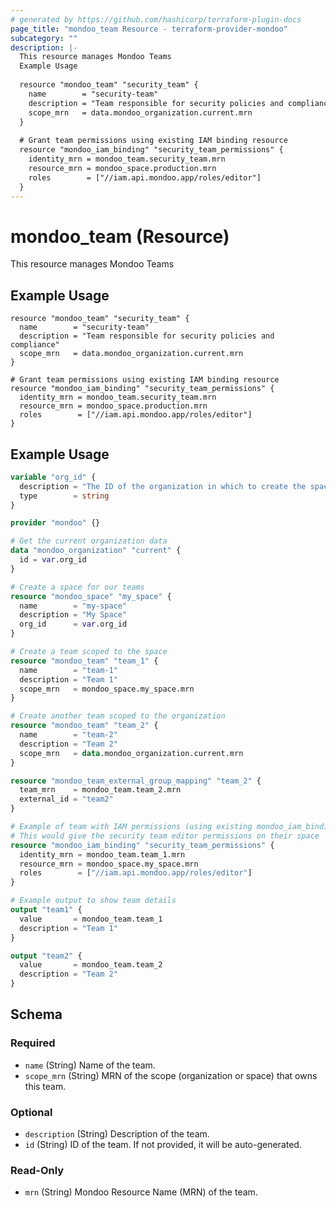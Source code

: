 ```yaml
---
# generated by https://github.com/hashicorp/terraform-plugin-docs
page_title: "mondoo_team Resource - terraform-provider-mondoo"
subcategory: ""
description: |-
  This resource manages Mondoo Teams
  Example Usage
  
  resource "mondoo_team" "security_team" {
    name        = "security-team"
    description = "Team responsible for security policies and compliance"
    scope_mrn   = data.mondoo_organization.current.mrn
  }
  
  # Grant team permissions using existing IAM binding resource
  resource "mondoo_iam_binding" "security_team_permissions" {
    identity_mrn = mondoo_team.security_team.mrn
    resource_mrn = mondoo_space.production.mrn
    roles        = ["//iam.api.mondoo.app/roles/editor"]
  }
---
```


# mondoo_team (Resource)

This resource manages Mondoo Teams

## Example Usage

```hcl
resource "mondoo_team" "security_team" {
  name        = "security-team"
  description = "Team responsible for security policies and compliance"
  scope_mrn   = data.mondoo_organization.current.mrn
}

# Grant team permissions using existing IAM binding resource
resource "mondoo_iam_binding" "security_team_permissions" {
  identity_mrn = mondoo_team.security_team.mrn
  resource_mrn = mondoo_space.production.mrn
  roles        = ["//iam.api.mondoo.app/roles/editor"]
}
```

## Example Usage

```terraform
variable "org_id" {
  description = "The ID of the organization in which to create the space and teams"
  type        = string
}

provider "mondoo" {}

# Get the current organization data
data "mondoo_organization" "current" {
  id = var.org_id
}

# Create a space for our teams
resource "mondoo_space" "my_space" {
  name        = "my-space"
  description = "My Space"
  org_id      = var.org_id
}

# Create a team scoped to the space
resource "mondoo_team" "team_1" {
  name        = "team-1"
  description = "Team 1"
  scope_mrn   = mondoo_space.my_space.mrn
}

# Create another team scoped to the organization
resource "mondoo_team" "team_2" {
  name        = "team-2"
  description = "Team 2"
  scope_mrn   = data.mondoo_organization.current.mrn
}

resource "mondoo_team_external_group_mapping" "team_2" {
  team_mrn    = mondoo_team.team_2.mrn
  external_id = "team2"
}

# Example of team with IAM permissions (using existing mondoo_iam_binding resource)
# This would give the security team editor permissions on their space
resource "mondoo_iam_binding" "security_team_permissions" {
  identity_mrn = mondoo_team.team_1.mrn
  resource_mrn = mondoo_space.my_space.mrn
  roles        = ["//iam.api.mondoo.app/roles/editor"]
}

# Example output to show team details
output "team1" {
  value       = mondoo_team.team_1
  description = "Team 1"
}

output "team2" {
  value       = mondoo_team.team_2
  description = "Team 2"
}
```

<!-- schema generated by tfplugindocs -->
## Schema

### Required

- `name` (String) Name of the team.
- `scope_mrn` (String) MRN of the scope (organization or space) that owns this team.

### Optional

- `description` (String) Description of the team.
- `id` (String) ID of the team. If not provided, it will be auto-generated.

### Read-Only

- `mrn` (String) Mondoo Resource Name (MRN) of the team.
